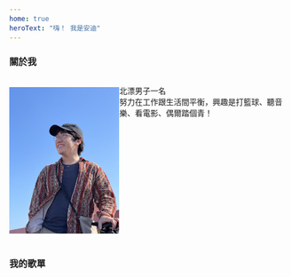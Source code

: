 ```yaml
---
home: true
heroText: "嗨！ 我是安迪"
---
```


<h3>關於我</h3>
<main class='personal'>
    <div class='avatar'>
        <img src="../public/IMG_0893.jpg"/>
    </div>
    <p>
    北漂男子一名<br/>努力在工作跟生活間平衡，興趣是打籃球、聽音樂、看電影、偶爾踏個青！
    </p>
    
</main>
<section>
    <h3>我的歌單</h3>
</section>

<style>
    #main-title {
        display:none;
    }
    .avatar{
        width:300px;
        height:300px;
    }
    .avatar img{
        width:100%;
        height:100%;
        object-fit:contain
    }
    p.description{
        display:none;
    }
    .personal{
        display:flex;
    }
</style>
